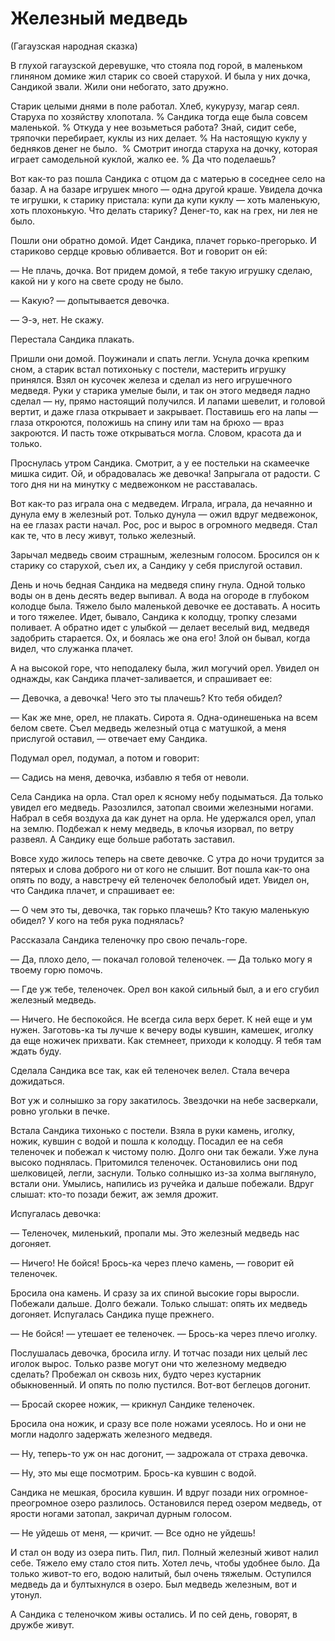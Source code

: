 # Железный медведь
(Гагаузская народная сказка)

В глухой гагаузской деревушке, что стояла под горой, в маленьком глиняном домике жил старик со своей старухой.
И была у них дочка, Сандикой звали.
Жили они небогато, зато дружно.

Старик целыми днями в поле работал. Хлеб, кукурузу, магар сеял.
Старуха по хозяйству хлопотала.
% Сандика тогда еще была совсем маленькой.
% Откуда у нее возьметься работа?
Знай, сидит себе, тряпочки перебирает, куклы из них делает.
% На настоящую куклу у бедняков денег не было. 
% Смотрит иногда старуха на дочку, которая играет самодельной куклой, жалко ее.
% Да что поделаешь?

Вот как-то раз пошла Сандика с отцом да с матерью в соседнее село на базар.
А на базаре игрушек много — одна другой краше.
Увидела дочка те игрушки, к старику пристала: купи да купи куклу — хоть маленькую, хоть плохонькую.
Что делать старику?
Денег-то, как на грех, ни лея не было.

Пошли они обратно домой.
Идет Сандика, плачет горько-прегорько.
И стариково сердце кровью обливается.
Вот и говорит он ей:

— Не плачь, дочка.
Вот придем домой, я тебе такую игрушку сделаю, какой ни у кого на свете сроду не было.

— Какую? — допытывается девочка.

— Э-э, нет.
Не скажу.

Перестала Сандика плакать.

Пришли они домой.
Поужинали и спать легли.
Уснула дочка крепким сном, а старик встал потихоньку с постели, мастерить игрушку принялся.
Взял он кусочек железа и сделал из него игрушечного медведя.
Руки у старика умелые были, и так он этого медведя ладно сделал — ну, прямо настоящий получился.
И лапами шевелит, и головой вертит, и даже глаза открывает и закрывает.
Поставишь его на лапы — глаза откроются, положишь на спину или там на брюхо — враз закроются.
И пасть тоже открываться могла.
Словом, красота да и только.

Проснулась утром Сандика.
Смотрит, а у ее постельки на скамеечке мишка сидит.
Ой, и обрадовалась же девочка!
Запрыгала от радости.
С того дня ни на минутку с медвежонком не расставалась.

Вот как-то раз играла она с медведем.
Играла, играла, да нечаянно и дунула ему в железный рот.
Только дунула — ожил вдруг медвежонок, на ее глазах расти начал.
Рос, рос и вырос в огромного медведя.
Стал как те, что в лесу живут, только железный.

Зарычал медведь своим страшным, железным голосом.
Бросился он к старику со старухой, съел их, а Сандику у себя прислугой оставил.

День и ночь бедная Сандика на медведя спину гнула.
Одной только воды он в день десять ведер выпивал.
А вода на огороде в глубоком колодце была.
Тяжело было маленькой девочке ее доставать.
А носить и того тяжелее.
Идет, бывало, Сандика к колодцу, тропку слезами поливает.
А обратно идет с улыбкой — делает веселый вид, медведя задобрить старается.
Ох, и боялась же она его!
Злой он бывал, когда видел, что служанка плачет.

А на высокой горе, что неподалеку была, жил могучий орел.
Увидел он однажды, как Сандика плачет-заливается, и спрашивает ее:

— Девочка, а девочка!
Чего это ты плачешь?
Кто тебя обидел?

— Как же мне, орел, не плакать.
Сирота я.
Одна-одинешенька на всем белом свете.
Съел медведь железный отца с матушкой, а меня прислугой оставил, — отвечает ему Сандика.

Подумал орел, подумал, а потом и говорит:

— Садись на меня, девочка, избавлю я тебя от неволи.

Села Сандика на орла.
Стал орел к ясному небу подыматься.
Да только увидел его медведь.
Разозлился, затопал своими железными ногами.
Набрал в себя воздуха да как дунет на орла.
Не удержался орел, упал на землю.
Подбежал к нему медведь, в клочья изорвал, по ветру развеял.
А Сандику еще больше работать заставил.

Вовсе худо жилось теперь на свете девочке.
С утра до ночи трудится за пятерых и слова доброго ни от кого не слышит.
Вот пошла как-то она опять по воду, а навстречу ей теленочек белолобый идет.
Увидел он, что Сандика плачет, и спрашивает ее:

— О чем это ты, девочка, так горько плачешь?
Кто такую маленькую обидел?
У кого на тебя рука поднялась?

Рассказала Сандика теленочку про свою печаль-горе.

— Да, плохо дело, — покачал головой теленочек. — Да только могу я твоему горю помочь.

— Где уж тебе, теленочек.
Орел вон какой сильный был, а и его сгубил железный медведь.

— Ничего.
Не беспокойся.
Не всегда сила верх берет.
К ней еще и ум нужен.
Заготовь-ка ты лучше к вечеру воды кувшин, камешек, иголку да еще ножичек прихвати.
Как стемнеет, приходи к колодцу.
Я тебя там ждать буду.

Сделала Сандика все так, как ей теленочек велел.
Стала вечера дожидаться.

Вот уж и солнышко за гору закатилось.
Звездочки на небе засверкали, ровно угольки в печке.

Встала Сандика тихонько с постели.
Взяла в руки камень, иголку, ножик, кувшин с водой и пошла к колодцу.
Посадил ее на себя теленочек и побежал к чистому полю.
Долго они так бежали.
Уже луна высоко поднялась.
Притомился теленочек.
Остановились они под шелковицей, легли, заснули.
Только солнышко из-за холма выглянуло, встали они.
Умылись, напились из ручейка и дальше побежали.
Вдруг слышат: кто-то позади бежит, аж земля дрожит.

Испугалась девочка:

— Теленочек, миленький, пропали мы.
Это железный медведь нас догоняет.

— Ничего!
Не бойся!
Брось-ка через плечо камень, — говорит ей теленочек.

Бросила она камень.
И сразу за их спиной высокие горы выросли.
Побежали дальше.
Долго бежали.
Только слышат: опять их медведь догоняет.
Испугалась Сандика пуще прежнего.

— Не бойся! — утешает ее теленочек. — Брось-ка через плечо иголку.

Послушалась девочка, бросила иглу.
И тотчас позади них целый лес иголок вырос.
Только разве могут они что железному медведю сделать?
Пробежал он сквозь них, будто через кустарник обыкновенный.
И опять по полю пустился.
Вот-вот беглецов догонит.

— Бросай скорее ножик, — крикнул Сандике теленочек.

Бросила она ножик, и сразу все поле ножами усеялось.
Но и они не могли надолго задержать железного медведя.

— Ну, теперь-то уж он нас догонит, — задрожала от страха девочка.

— Ну, это мы еще посмотрим.
Брось-ка кувшин с водой.

Сандика не мешкая, бросила кувшин.
И вдруг позади них огромное-преогромное озеро разлилось.
Остановился перед озером медведь, от ярости ногами затопал, закричал дурным голосом.

— Не уйдешь от меня, — кричит. — Все одно не уйдешь!

И стал он воду из озера пить.
Пил, пил.
Полный железный живот налил себе.
Тяжело ему стало стоя пить.
Хотел лечь, чтобы удобнее было.
Да только живот-то его, водою налитый, был очень тяжелым.
Оступился медведь да и бултыхнулся в озеро.
Был медведь железным, вот и утонул.

А Сандика с теленочком живы остались.
И по сей день, говорят, в дружбе живут.
